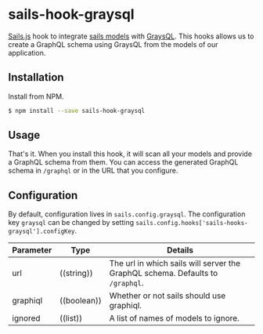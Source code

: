 # sails-hook-graysql

[Sails.js](https://sailsjs.org) hook to integrate [sails models](http://sailsjs.org/documentation/concepts/models-and-orm/models) with [GraysQL](https://github.com/larsbs/graysql). This hooks allows us to create a GraphQL schema using GraysQL from the models of our application.


## Installation

Install from NPM.

```bash
$ npm install --save sails-hook-graysql
```

## Usage

That's it. When you install this hook, it will scan all your models and provide a GraphQL schema from them. You can access the generated GraphQL schema in `/graphql` or in the URL that you configure.


## Configuration

By default, configuration lives in `sails.config.graysql`. The configuration key `graysql` can be changed by setting `sails.config.hooks['sails-hooks-graysql'].configKey`.

| Parameter | Type        | Details
|-----------|-------------| -------
| url       | ((string))  | The url in which sails will server the GraphQL schema. Defaults to `/graphql`.
| graphiql  | ((boolean)) | Whether or not sails should use graphiql.
| ignored   | ((list))    | A list of names of models to ignore.
